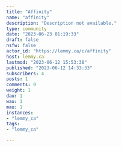 ```yaml
---
title: "Affinity" 
name: "affinity"
description: "Description not available."
type: community
date: "2023-06-23 01:19:33"
draft: false
nsfw: false
actor_id: "https://lemmy.ca/c/affinity"
host: lemmy.ca
lastmod: "2023-06-12 15:53:38"
published: "2023-06-12 14:33:33"
subscribers: 4
posts: 1
comments: 0
weight: 1
dau: 1
wau: 1
mau: 1
instances:
- "lemmy_ca"
tags: 
- "lemmy_ca"

---
```

